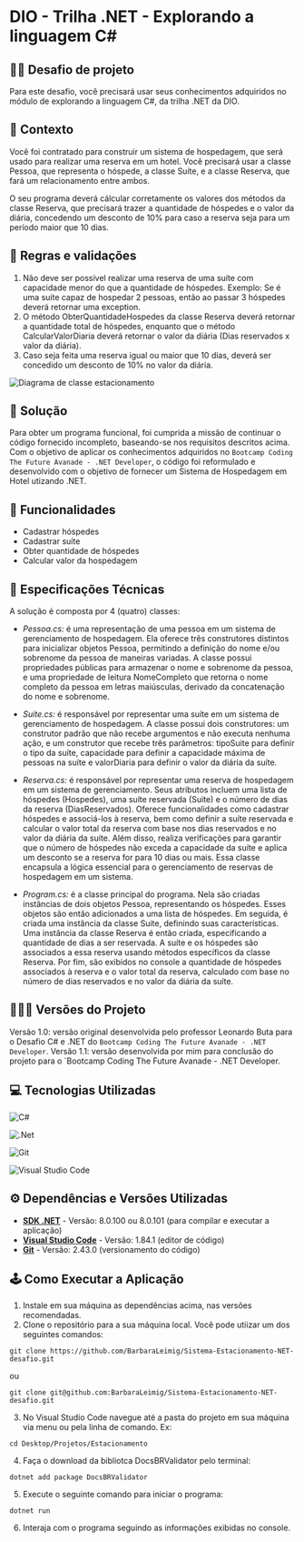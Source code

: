 # DIO - Trilha .NET - Explorando a linguagem C#

## 🐱‍👤 Desafio de projeto
Para este desafio, você precisará usar seus conhecimentos adquiridos no módulo de explorando a linguagem C#, da trilha .NET da DIO.

## 📖 Contexto
Você foi contratado para construir um sistema de hospedagem, que será usado para realizar uma reserva em um hotel. Você precisará usar a classe Pessoa, que representa o hóspede, a classe Suíte, e a classe Reserva, que fará um relacionamento entre ambos.

O seu programa deverá cálcular corretamente os valores dos métodos da classe Reserva, que precisará trazer a quantidade de hóspedes e o valor da diária, concedendo um desconto de 10% para caso a reserva seja para um período maior que 10 dias.

## 📄 Regras e validações
1. Não deve ser possível realizar uma reserva de uma suíte com capacidade menor do que a quantidade de hóspedes. Exemplo: Se é uma suíte capaz de hospedar 2 pessoas, então ao passar 3 hóspedes deverá retornar uma exception.
2. O método ObterQuantidadeHospedes da classe Reserva deverá retornar a quantidade total de hóspedes, enquanto que o método CalcularValorDiaria deverá retornar o valor da diária (Dias reservados x valor da diária).
3. Caso seja feita uma reserva igual ou maior que 10 dias, deverá ser concedido um desconto de 10% no valor da diária.


![Diagrama de classe estacionamento](diagrama_classe_hotel.png)

## 🎯 Solução
Para obter um programa funcional, foi cumprida a missão de continuar o código fornecido incompleto, baseando-se nos requisitos descritos acima. Com o objetivo de aplicar os conhecimentos adquiridos no `Bootcamp Coding The Future Avanade - .NET Developer`, o código foi reformulado e desenvolvido com o objetivo de fornecer um Sistema de Hospedagem em Hotel utizando .NET.

## 📄 Funcionalidades
- Cadastrar hóspedes
- Cadastrar suíte
- Obter quantidade de hóspedes
- Calcular valor da hospedagem

## 📖 Especificações Técnicas
A solução é composta por 4 (quatro) classes:
- *Pessoa.cs:* é uma representação de uma pessoa em um sistema de gerenciamento de hospedagem. Ela oferece três construtores distintos para inicializar objetos Pessoa, permitindo a definição do nome e/ou sobrenome da pessoa de maneiras variadas. A classe possui propriedades públicas para armazenar o nome e sobrenome da pessoa, e uma propriedade de leitura NomeCompleto que retorna o nome completo da pessoa em letras maiúsculas, derivado da concatenação do nome e sobrenome.

- *Suite.cs:* é responsável por representar uma suíte em um sistema de gerenciamento de hospedagem. A classe possui dois construtores: um construtor padrão que não recebe argumentos e não executa nenhuma ação, e um construtor que recebe três parâmetros: tipoSuite para definir o tipo da suíte, capacidade para definir a capacidade máxima de pessoas na suíte e valorDiaria para definir o valor da diária da suíte.

- *Reserva.cs:*  é responsável por representar uma reserva de hospedagem em um sistema de gerenciamento. Seus atributos incluem uma lista de hóspedes (Hospedes), uma suíte reservada (Suite) e o número de dias da reserva (DiasReservados). Oferece funcionalidades como cadastrar hóspedes e associá-los à reserva, bem como definir a suíte reservada e calcular o valor total da reserva com base nos dias reservados e no valor da diária da suíte. Além disso, realiza verificações para garantir que o número de hóspedes não exceda a capacidade da suíte e aplica um desconto se a reserva for para 10 dias ou mais. Essa classe encapsula a lógica essencial para o gerenciamento de reservas de hospedagem em um sistema.

- *Program.cs:* é a classe principal do programa. Nela são criadas instâncias de dois objetos Pessoa, representando os hóspedes. Esses objetos são então adicionados a uma lista de hóspedes. Em seguida, é criada uma instância da classe Suite, definindo suas características. Uma instância da classe Reserva é então criada, especificando a quantidade de dias a ser reservada. A suíte e os hóspedes são associados a essa reserva usando métodos específicos da classe Reserva. Por fim, são exibidos no console a quantidade de hóspedes associados à reserva e o valor total da reserva, calculado com base no número de dias reservados e no valor da diária da suíte.

## 👩🏻‍💻 Versões do Projeto
Versão 1.0: versão original desenvolvida pelo professor Leonardo Buta para o Desafio C# e .NET do `Bootcamp Coding The Future Avanade - .NET Developer`.
Versão 1.1: versão desenvolvida por mim para conclusão do projeto para o `Bootcamp Coding The Future Avanade - .NET Developer.

## 💻 Tecnologias Utilizadas
![C#](https://img.shields.io/badge/c%23-%23239120.svg?style=for-the-badge&logo=csharp&logoColor=white)

![.Net](https://img.shields.io/badge/.NET-5C2D91?style=for-the-badge&logo=.net&logoColor=white)

![Git](https://img.shields.io/badge/git-%23F05033.svg?style=for-the-badge&logo=git&logoColor=white)

![Visual Studio Code](https://img.shields.io/badge/Visual%20Studio%20Code-0078d7.svg?style=for-the-badge&logo=visual-studio-code&logoColor=white)

## ⚙ Dependências e Versões Utilizadas
- **[SDK .NET](https://dotnet.microsoft.com/pt-br/download)** - Versão: 8.0.100 ou 8.0.101 (para compilar e executar a aplicação)
- **[Visual Studio Code](https://code.visualstudio.com/download)** - Versão: 1.84.1 (editor de código)
- **[Git](https://git-scm.com/downloads)** - Versão: 2.43.0 (versionamento do código)

## 🕹 Como Executar a Aplicação
1. Instale em sua máquina as dependências acima, nas versões recomendadas.
2. Clone o repositório para a sua máquina local. Você pode utiizar um dos seguintes comandos:
```
git clone https://github.com/BarbaraLeimig/Sistema-Estacionamento-NET-desafio.git
```
ou
```
git clone git@github.com:BarbaraLeimig/Sistema-Estacionamento-NET-desafio.git
```
3. No Visual Studio Code navegue até a pasta do projeto em sua máquina via menu ou pela linha de comando. Ex:
```
cd Desktop/Projetos/Estacionamento
```
4. Faça o download da bibliotca DocsBRValidator pelo terminal:
```
dotnet add package DocsBRValidator
```
5. Execute o seguinte comando para iniciar o programa:
```
dotnet run
```
6. Interaja com o programa seguindo as informações exibidas no console.


